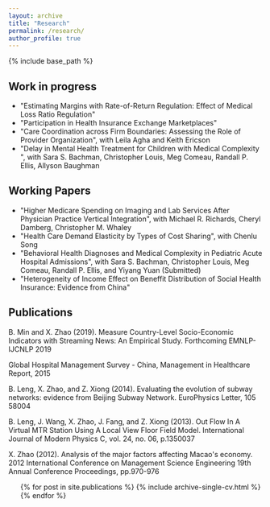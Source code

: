 ```yaml
---
layout: archive
title: "Research"
permalink: /research/
author_profile: true
---
```


{% include base_path %}

Work in progress
-----
* "Estimating Margins with Rate-of-Return Regulation: Effect of Medical Loss Ratio Regulation"
* "Participation in Health Insurance Exchange Marketplaces"
* "Care Coordination across Firm Boundaries: Assessing the Role of Provider Organization", with Leila Agha and Keith Ericson
* "Delay in Mental Health Treatment for Children with Medical Complexity ", with Sara S.
Bachman, Christopher Louis, Meg Comeau, Randall P. Ellis, Allyson Baughman


Working Papers
-----
* "Higher Medicare Spending on Imaging and Lab Services After Physician Practice Vertical Integration", with Michael R. Richards, Cheryl Damberg, Christopher M. Whaley
* "Health Care Demand Elasticity by Types of Cost Sharing", with Chenlu Song
* "Behavioral Health Diagnoses and Medical Complexity in Pediatric Acute Hospital Admissions", with Sara S. Bachman, Christopher Louis, Meg Comeau, Randall P. Ellis, and Yiyang Yuan (Submitted)
* "Heterogeneity of Income Effect on Beneffit Distribution of Social Health Insurance: Evidence
from China"

  
Publications
-----
B. Min and X. Zhao (2019). Measure Country-Level Socio-Economic Indicators with Streaming News: An Empirical Study. Forthcoming EMNLP-IJCNLP 2019

Global Hospital Management Survey - China, Management in Healthcare Report, 2015

B. Leng, X. Zhao, and Z. Xiong (2014). Evaluating the evolution of subway networks: evidence from Beijing Subway Network. EuroPhysics Letter, 105 58004

B. Leng, J. Wang, X. Zhao, J. Fang, and Z. Xiong (2013). Out Flow In A Virtual MTR Station Using A Local View Floor Field Model. International Journal of Modern Physics C, vol. 24, no. 06, p.1350037

X. Zhao (2012). Analysis of the major factors affecting Macao's economy. 2012 International Conference on Management Science Engineering 19th Annual Conference Proceedings, pp.970-976

  <ul>{% for post in site.publications %}
    {% include archive-single-cv.html %}
  {% endfor %}</ul>
   
